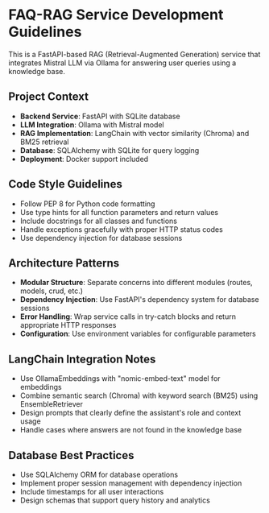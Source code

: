<!-- Use this file to provide workspace-specific custom instructions to Copilot. For more details, visit https://code.visualstudio.com/docs/copilot/copilot-customization#_use-a-githubcopilotinstructionsmd-file -->

# FAQ-RAG Service Development Guidelines

This is a FastAPI-based RAG (Retrieval-Augmented Generation) service that integrates Mistral LLM via Ollama for answering user queries using a knowledge base.

## Project Context
- **Backend Service**: FastAPI with SQLite database
- **LLM Integration**: Ollama with Mistral model
- **RAG Implementation**: LangChain with vector similarity (Chroma) and BM25 retrieval
- **Database**: SQLAlchemy with SQLite for query logging
- **Deployment**: Docker support included

## Code Style Guidelines
- Follow PEP 8 for Python code formatting
- Use type hints for all function parameters and return values
- Include docstrings for all classes and functions
- Handle exceptions gracefully with proper HTTP status codes
- Use dependency injection for database sessions

## Architecture Patterns
- **Modular Structure**: Separate concerns into different modules (routes, models, crud, etc.)
- **Dependency Injection**: Use FastAPI's dependency system for database sessions
- **Error Handling**: Wrap service calls in try-catch blocks and return appropriate HTTP responses
- **Configuration**: Use environment variables for configurable parameters

## LangChain Integration Notes
- Use OllamaEmbeddings with "nomic-embed-text" model for embeddings
- Combine semantic search (Chroma) with keyword search (BM25) using EnsembleRetriever
- Design prompts that clearly define the assistant's role and context usage
- Handle cases where answers are not found in the knowledge base

## Database Best Practices
- Use SQLAlchemy ORM for database operations
- Implement proper session management with dependency injection
- Include timestamps for all user interactions
- Design schemas that support query history and analytics
